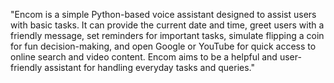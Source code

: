 "Encom is a simple Python-based voice assistant designed to assist users with basic tasks. It can provide the current date and time, greet users with a friendly message, set reminders for important tasks, simulate flipping a coin for fun decision-making, and open Google or YouTube for quick access to online search and video content. Encom aims to be a helpful and user-friendly assistant for handling everyday tasks and queries."
